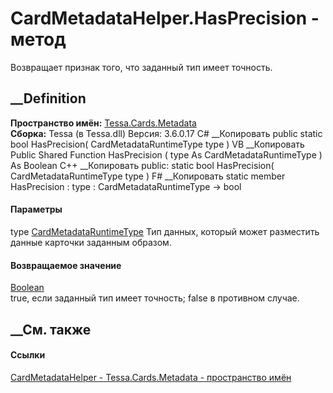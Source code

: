 # CardMetadataHelper.HasPrecision - метод
Возвращает признак того, что заданный тип имеет точность.
## __Definition
 **Пространство имён:** [Tessa.Cards.Metadata](N_Tessa_Cards_Metadata.htm)  
 **Сборка:** Tessa (в Tessa.dll) Версия: 3.6.0.17
C# __Копировать
     public static bool HasPrecision(
    	CardMetadataRuntimeType type
    )
VB __Копировать
     Public Shared Function HasPrecision ( 
    	type As CardMetadataRuntimeType
    ) As Boolean
C++ __Копировать
     public:
    static bool HasPrecision(
    	CardMetadataRuntimeType type
    )
F# __Копировать
     static member HasPrecision : 
            type : CardMetadataRuntimeType -> bool 
#### Параметры
type
[CardMetadataRuntimeType](T_Tessa_Cards_Metadata_CardMetadataRuntimeType.htm)
    Тип данных, который может разместить данные карточки заданным образом.
#### Возвращаемое значение
[Boolean](https://learn.microsoft.com/dotnet/api/system.boolean)  
true, если заданный тип имеет точность; false в противном случае.
## __См. также
#### Ссылки
[CardMetadataHelper - ](T_Tessa_Cards_Metadata_CardMetadataHelper.htm)
[Tessa.Cards.Metadata - пространство имён](N_Tessa_Cards_Metadata.htm)
